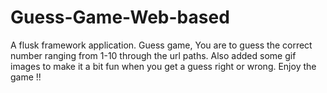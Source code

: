 # Guess-Game-Web-based
A flusk framework application. Guess game, You are to guess the correct number ranging from 1-10 through the url paths.
Also added some gif images to make it a bit fun when you get a guess right or wrong. 
Enjoy the game !! 
